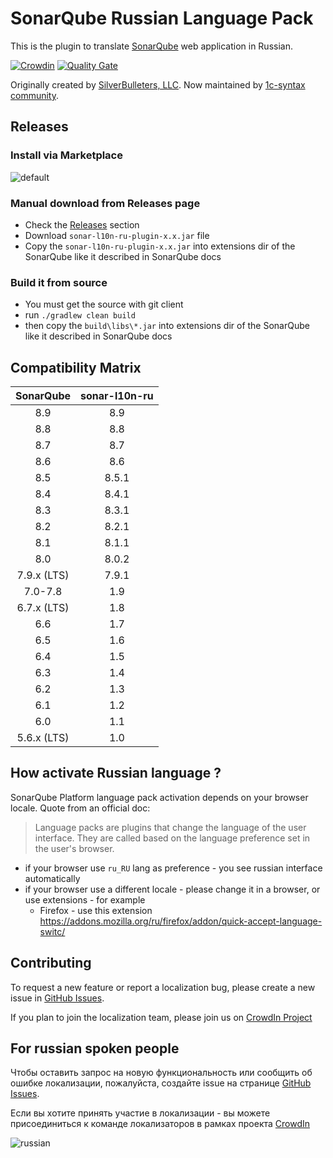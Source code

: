 # SonarQube Russian Language Pack

This is the plugin to translate [SonarQube](http://www.sonarqube.org/) web application in Russian.

[![Crowdin](https://d322cqt584bo4o.cloudfront.net/sonar-l10-ru/localized.svg)](https://crowdin.com/project/sonar-l10-ru)
[![Quality Gate](https://sonarcloud.io/api/project_badges/measure?project=1c-syntax_sonar-l10n-ru&metric=alert_status)](https://sonarcloud.io/dashboard?id=1c-syntax_sonar-l10n-ru)

Originally created by [SilverBulleters, LLC](https://silverbulleters.org). Now maintained by [1c-syntax community](https://github.com/1c-syntax).
## Releases

### Install via Marketplace

![default](https://cloud.githubusercontent.com/assets/1132840/18093575/fd4abb4a-6ed8-11e6-9662-16133aab406f.PNG)

### Manual download from Releases page

* Check the [Releases](https://github.com/1c-syntax/sonar-l10n-ru/releases) section
* Download `sonar-l10n-ru-plugin-x.x.jar` file
* Copy the `sonar-l10n-ru-plugin-x.x.jar` into extensions dir of the SonarQube like it described in SonarQube docs

### Build it from source

* You must get the source with git client
* run `./gradlew clean build`
* then copy the `build\libs\*.jar` into extensions dir of the SonarQube like it described in SonarQube docs

## Compatibility Matrix

SonarQube  | sonar-l10n-ru 
:---------:|:-------------:
8.9        |8.9
8.8        |8.8
8.7        |8.7
8.6        |8.6
8.5        |8.5.1
8.4        |8.4.1
8.3        |8.3.1
8.2        |8.2.1
8.1        |8.1.1
8.0        |8.0.2
7.9.x (LTS)|7.9.1
7.0-7.8    |1.9
6.7.x (LTS)|1.8
6.6        |1.7
6.5        |1.6
6.4        |1.5
6.3        |1.4
6.2        |1.3
6.1        |1.2
6.0        |1.1
5.6.x (LTS)|1.0

## How activate Russian language ?

SonarQube Platform language pack activation depends on your browser locale. Quote from an official doc:

> Language packs are plugins that change the language of the user interface. They are called based on the language preference set in the user's browser.

* if your browser use `ru_RU` lang as preference - you see russian interface automatically 
* if your browser use a different locale - please change it in a browser, or use extensions - for example
  * Firefox - use this extension https://addons.mozilla.org/ru/firefox/addon/quick-accept-language-switc/

## Contributing

To request a new feature or report a localization bug, please create a new issue in [GitHub Issues](https://github.com/1c-syntax/sonar-l10n-ru/issues).

If you plan to join the localization team, please join us on [CrowdIn Project](https://crowdin.com/project/sonar-l10-ru/ru#)

## For russian spoken people

Чтобы оставить запрос на новую функциональность или сообщить об ошибке локализации, пожалуйста, создайте issue на странице [GitHub Issues](https://github.com/1c-syntax/sonar-l10n-ru/issues).

Если вы хотите принять участие в локализации - вы можете присоединиться к команде локализаторов в рамках проекта [CrowdIn](https://crowdin.com/project/sonar-l10-ru/ru#)

![russian](https://cloud.githubusercontent.com/assets/1132840/18093540/e03b8304-6ed8-11e6-80c7-2a14b967dbc9.PNG)

